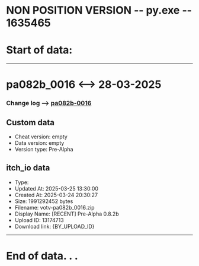 # NON POSITION VERSION -- py.exe -- 1635465

# Start of data:


----------------------------------------
# pa082b_0016 <--> 28-03-2025
### Change log --> [pa082b-0016](changelogs/pa082b_0016.md)
## Custom data
* Cheat version: empty
* Data version: empty
* Version type: Pre-Alpha
## itch_io data
* Type:  
* Updated At: 2025-03-25 13:30:00
* Created At: 2025-03-24 20:30:27
* Size: 1991292452 bytes
* Filename: votv-pa082b_0016.zip
* Display Name: [RECENT] Pre-Alpha 0.8.2b
* Upload ID: 13174713
* Download link: {BY_UPLOAD_ID}
----------------------------------------



# End of data. . .
